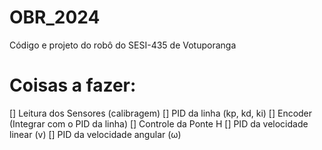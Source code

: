 # OBR_2024
Código e projeto do robô do SESI-435 de Votuporanga

# Coisas a fazer:
[] Leitura dos Sensores (calibragem)
[] PID da linha (kp, kd, ki)
[] Encoder (Integrar com o PID da linha)
[] Controle da Ponte H
[] PID da velocidade linear (v)
[] PID da velocidade angular (ω)